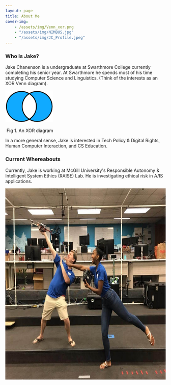```yaml
---
layout: page
title: About Me
cover-img: 
	- /assets/img/Venn_xor.png
	- "/assets/img/NIMBUS.jpg"
	- "/assets/img/JC_Profile.jpeg"
---
```


### Who Is Jake?

Jake Chanenson is a undergraduate at Swarthmore College currently completing his senior year. At Swarthmore he spends most of his time studying Computer Science and Linguistics. (Think of the interests as an XOR Venn diagram).

<img src="/assets/img/Venn_xor.png" width="150" height="100" alt="picture of XOR diagrams">

​																								Fig 1. An XOR diagram

In a more general sense, Jake is interested in Tech Policy & Digital Rights, Human Computer Interaction, and CS Education.

### Current Whereabouts 

Currently, Jake is working at McGill University's Responsible Autonomy & Intelligent System Ethics (RAISE) Lab. He is investigating ethical risk in A/IS applications.  





<img src="\assets\img\NIMBUS.jpg" width="900" height="600" alt="Pictured, Jake (L) and Nina (R) posing with a DJI F450 Flamewheel UAV">